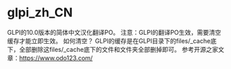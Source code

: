 # glpi_zh_CN
GLPI的10.0版本的简体中文汉化翻译PO。
注意：GLPI的翻译PO生效，需要清空缓存才能立即生效。
如何清空？
GLPI的缓存是在GLPI目录下的files/_cache底下，全部删除这files/_cache底下的文件和文件夹全部删掉即可。
参考开源之家文章：https://www.odo123.com/
